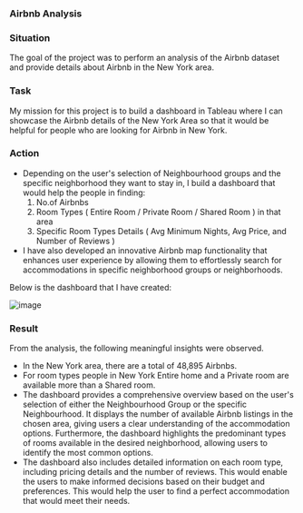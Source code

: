 ### Airbnb Analysis 

### Situation

The goal of the project was to perform an analysis of the Airbnb dataset and provide details about Airbnb in the New York area.

### Task

My mission for this project is to build a dashboard in Tableau where I can showcase the Airbnb details of the New York Area so that it would be helpful for people who are looking for Airbnb in New York. 

### Action

- Depending on the user's selection of Neighbourhood groups and the specific neighborhood they want to stay in, I build a dashboard that would help the people in finding:
  1. No.of Airbnbs
  2. Room Types ( Entire Room / Private Room / Shared Room ) in that area
  3. Specific Room Types Details ( Avg Minimum Nights, Avg Price, and Number of Reviews )
- I have also developed an innovative Airbnb map functionality that enhances user experience by allowing them to effortlessly search for accommodations in specific neighborhood groups or neighborhoods.

Below is the dashboard that I have created:

![image](https://github.com/akeni1999/Airbnb-Analysis/assets/66996868/06ad7ee6-99af-4e56-ba16-a0d7bce50006)

### Result

From the analysis, the following meaningful insights were observed.
- In the New York area, there are a total of 48,895 Airbnbs.
- For room types people in New York Entire home and a Private room are available more than a Shared room.
- The dashboard provides a comprehensive overview based on the user's selection of either the Neighbourhood Group or the specific Neighbourhood. It displays the number of available Airbnb listings in the chosen area, giving users a clear understanding of the accommodation options. 
  Furthermore, the dashboard highlights the predominant types of rooms available in the desired neighborhood, allowing users to identify the most common options.
- The dashboard also includes detailed information on each room type, including pricing details and the number of reviews. This would enable the users to make informed decisions based on their budget and preferences. This would help the user to find a perfect accommodation that would meet 
  their needs.
